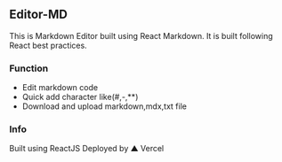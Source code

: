 ## Editor-MD
 This is Markdown Editor built using React Markdown. It is built following React best practices.

### Function
- Edit markdown code
- Quick add character like(#,-,**)
- Download and upload markdown,mdx,txt file



### Info
Built using ReactJS
Deployed by ▲ Vercel